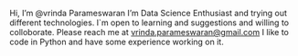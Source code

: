 Hi, I’m @vrinda Parameswaran
I’m Data Science Enthusiast and trying out different technologies.
I`m open to learning and suggestions  and willing to colloborate. Please reach me at vrinda.parameswaran@gmail.com
I like to code in Python and have some experience working on it.
<!---
vrinda85/vrinda85 is a ✨ special ✨ repository because its `README.md` (this file) appears on your GitHub profile.
You can click the Preview link to take a look at your changes.
--->
